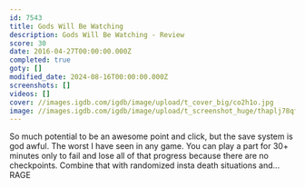 ```yaml
---
id: 7543
title: Gods Will Be Watching
description: Gods Will Be Watching - Review
score: 30
date: 2016-04-27T00:00:00.000Z
completed: true
goty: []
modified_date: 2024-08-16T00:00:00.000Z
screenshots: []
videos: []
cover: //images.igdb.com/igdb/image/upload/t_cover_big/co2h1o.jpg
image: //images.igdb.com/igdb/image/upload/t_screenshot_huge/thaplj78qftvrt15hlgt.jpg
---
```

So much potential to be an awesome point and click, but the save system is god awful. The worst I have seen in any game. You can play a part for 30+ minutes only to fail and lose all of that progress because there are no checkpoints. Combine that with randomized insta death situations and... RAGE